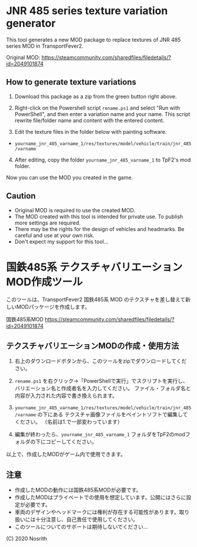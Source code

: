 JNR 485 series texture variation generator
===============================================================

This tool generates a new MOD package to replace textures of JNR 485 series MOD in TransportFever2.

Original MOD:
https://steamcommunity.com/sharedfiles/filedetails/?id=2049101874


How to generate texture variations
---------------------------------------------------------------

1. Download this package as a zip from the green button right above.

2. Right-click on the Powershell script `rename.ps1` and select "Run with PowerShell", 
  and then enter a variation name and your name.
  This script rewrite file/folder name and content with the entered content.

3. Edit the texture files in the folder below with painting software.
  - `yourname_jnr_485_varname_1/res/textures/model/vehicle/train/jnr_485/varname`

4. After editing, copy the folder `yourname_jnr_485_varname_1` to TpF2's mod folder.

Now you can use the MOD you created in the game.


Caution
---------------------------------------------------------------

- Original MOD is required to use the created MOD.
- The MOD created with this tool is intended for private use. To publish more settings are required.
- There may be the rights for the design of vehicles and headmarks. Be careful and use at your own risk.
- Don't expect my support for this tool...



国鉄485系 テクスチャバリエーションMOD作成ツール
===============================================================

このツールは、TransportFever2 国鉄485系 MOD のテクスチャを差し替えて新しいMODパッケージを作成します。

国鉄485系MOD
https://steamcommunity.com/sharedfiles/filedetails/?id=2049101874



テクスチャバリエーションMODの作成・使用方法
---------------------------------------------------------------

1. 右上のダウンロードボタンから、このツールをzipでダウンロードしてください。

2. `rename.ps1` を右クリック→「PowerShellで実行」でスクリプトを実行し、
  バリエーション名と作成者名を入力してください。
  ファイル・フォルダ名と内容が入力された内容で書き換えられます。

3. `yourname_jnr_485_varname_1/res/textures/model/vehicle/train/jnr_485/varname` の下にある
  テクスチャ画像ファイルをペイントソフトで編集してください。
  （名前は1.で一部変わっています）

4. 編集が終わったら、`yourname_jnr_485_varname_1` フォルダをTpF2のmodフォルダの下にコピーしてください。

以上で、作成したMODがゲーム内で使用できます。


注意
---------------------------------------------------------------

- 作成したMODの動作には国鉄485系MODが必要です。
- 作成したMODはプライベートでの使用を想定しています。公開にはさらに設定が必要です。
- 車両のデザインやヘッドマークには権利が存在する可能性があります。取り扱いには十分注意し、自己責任で使用してください。
- このツールについてのサポートは期待しないでください...


(C) 2020 Nosrith
